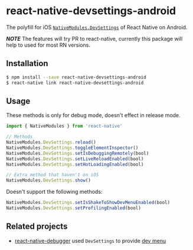 # react-native-devsettings-android

The polyfill for iOS [`NativeModules.DevSettings`](https://github.com/facebook/react-native/blob/6ad7e8281b37ee2ce6425363c0b17420d056807a/React/Modules/RCTDevSettings.mm#L231-L330) of React Native on Android.

__*NOTE*__ The features will try PR to react-native, currently this package will help to used for most RN versions.

## Installation

```bash
$ npm install --save react-native-devsettings-android
$ react-native link react-native-devsettings-android
```

## Usage

These methods is only for debug mode, doesn't effect in release mode.

```js
import { NativeModules } from 'react-native'

// Methods
NativeModules.DevSettings.reload()
NativeModules.DevSettings.toggleElementInspector()
NativeModules.DevSettings.setIsDebuggingRemotely(bool)
NativeModules.DevSettings.setLiveReloadEnabled(bool)
NativeModules.DevSettings.setHotLoadingEnabled(bool)

// Extra method that haven't on iOS
NativeModules.DevSettings.show()
```

Doesn't support the following methods:

```js
NativeModules.DevSettings.setIsShakeToShowDevMenuEnabled(bool)
NativeModules.DevSettings.setProfilingEnabled(bool)
```

## Related projects

- [react-native-debugger](https://github.com/jhen0409/react-native-debugger) used `DevSettings` to provide [dev menu](https://github.com/jhen0409/react-native-debugger/blob/master/docs/debugger-integration.md#developer-menu-integration)
